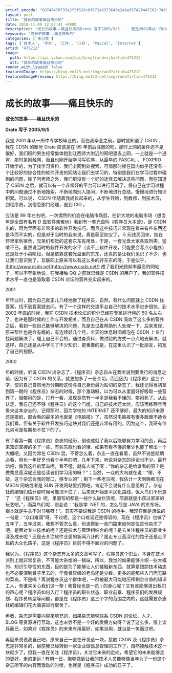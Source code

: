 ```yaml
---
arturl_encode: "68747470733a2f2f626c6f672e6373646e2e6e65742f447261:74652f61727469636c652f64657461696c732f343735323132"
layout: post
title: "成长的故事痛且快乐的"
date: 2018-11-09 12:02:41 +0800
description: "成长的故事――痛且快乐的Drate 写于2005/9/5     我是2001年从一所中专学校毕业的"
keywords: "成长的故事――痛且快乐的"
categories: ['未分类']
tags: ['技术人', '平台', '工作', '八卦', 'Pascal', 'Internet']
artid: "475212"
image:
  path: https://api.vvhan.com/api/bing?rand=sj&artid=475212
  alt: "成长的故事痛且快乐的"
render_with_liquid: false
featuredImage: https://bing.ee123.net/img/rand?artid=475212
featuredImagePreview: https://bing.ee123.net/img/rand?artid=475212
---
```


# 成长的故事――痛且快乐的

**成长的故事――痛且快乐的**

**Drate**
**写于
2005/9/5**

我是
2001
年从一所中专学校毕业的，而在我毕业之前，那时就知道了
CSDN
，我在
CDSN
的账号
Drate
应该是在
99
年前后注册的吧，那时上网的条件还不是很好，我们班的男生经常集体跑到江西师大附近的网吧里去上网，一上就是一个通宵，那时是刚触网，而且也刚开始学习写程序，从最早的
PASCAL
、
FOXPRO
开始学的，为了找学习资料，我们上网到处搜索，可惜那时候在国内似乎还没有一个比较好的综合性的软件开发的网站让我们去学习的，特别是我们在学习过程中碰到的问题，除了问老师之外，我们更没有一个好的途径去解决这些问题，而在知道了
CSDN
之后，就可以有一个非常好的平台可以进行互动了，将自己在学习过程中的问题通过不断地搜索，不断地向别人提问，不断地进行总结，慢慢地进行知识积累。可以说，
CSDN
伴随着我成长起来的，从学生开始，到教师，到技术员，到程序员，到信息部门经理，直到
CIO
。

应该是
99
年左右吧，一次偶然的机会在电脑市场逛，在新大地的电脑市场（想当年是全国有名有
D
盘软件集散地）看到有一套光盘叫《程序员大本营》，是
CSDN
出的，因为里面有非常多的软件开发技巧，而且这些技巧非常现在看来有些东西还是华而不实的，但是对于当时的我来说，真是获至如宝了，
5
元钱买回来，揣在怀里拿到宿舍，兄弟们都觉的这套东东有用处，于是，一套光盘大家各取所需，猛啃不已。虽然说当时的软件开发的水平（谈不上软件开发，只能要会写点小程序）还是处于小菜阶段，但是依靠这套光盘里的东东，还真的是让我们见识了不少，也让我们意识到了，互联网上原来可以有这么多的好东东的呀，于是似乎，
[http://www.csdn.net](http://www.csdn.net/)
成了我们光顾频率最高的网站了，可以不夸张地说，在我接触
QQ
之前就已经是
CSDN
的用户了，我的软件技术水平一直也是吸取着
CSDN
论坛的营养充实起来的。

2001

年毕业时，因为自己就正儿八经地做了程序员，自然，有什么问题就上
CSDN
找答案，找不到答案就去问，有了一个这样的交流平台自己的技术水平进步很快，到
2002
年底的时候，我在
CSDN
技术论坛的积分已经在专家排行榜的
50
名左右了，也许是那时候的工作与开发相关，而且自己在从
CSDN
吸收了这么多的营养之后，看到一些自己能够解决的问题，先是去试着帮助别人处理一下，后来发现，原来帮忙也是会有瘾的，有连续好几个月，全天的休息时间都泡在
CSDN
上专门找问题解决了，碰上自己不会的，通过查资料，做试验的方式一点点地去解决，就这样，自己还是从中学习了不少知识，更重要的是，在这里认识了一批朋友，拓宽了自己的视野。

2000

年的时候，听说
CSDN
出杂志了，《程序员》杂志自从在我听说到要发行的消息之前，因为有了
CSDN
的关系，就更加多了一份关切，而且因为《程序员》这三个字，使的自己自然地万分期盼这份与自己身份最为贴切的杂志了，我还记得当初拿到第一期的《程序员》杂志的时候，那个激动呀，以为可以从里面好好吸取一些营养了，但郁闷的是，打开一看，发现竟然有一半多是我看不懂的，郁闷死了。从此认定，我自己还不够《程序员》的这个门槛，自己的技术还太烂，应该再练两年再看来这本杂志的。记得那时，因为学校的
INTERNET
还不够好，最大的知识来源还是报纸，那会看的最多的也就是《电脑报》了，虽然说电脑报有很多版面不适合我们看，但有关于软件开发技巧这块对我们还是非常有用的，因为这个，我班有位兄弟可是每期都不拉下的了。

有了看第一期《程序员》杂志的经历，倒也成就了我以后能够努力学习的劲，再后来知识掌握的多了一些，有些东西也看的懂，如果有看不懂的至少也能了解出一个大概吧，又因为常在
CSDN
混，不管怎么着，杂志一直在看着，虽然不说是期期必看，但也一年好歹也看个半年的吧，几年下来，听说对杂志的评论也不少。最开始吧，像我这样的菜鸟呢，看不懂，就有人喊了呀：“你的杂志是给谁看的呀？是做秀显高深呢还是给读者们学习用的呀？”；当然，一众的大鸟就在说：“嗯，不错，这个杂志合我的胃口，够专业的”；剩下一些老鸟呢，我估计一天到晚都泡在
MSDN
网站或者是
SUN
开发网站里折腾吧，肯定不会说有什么意见的了。杂志社的编辑们估计那时候可能顶不住了，后来就开始走平民化路线，但大鸟们不乐意了：“还《程序员》呢，里面写的都是一些什么破烂货呢，简直就是小孩过家家的玩艺吧。”，而菜鸟们呢，则会说：“我是学
.NET
的，怎么尽是
JAVA
的东东呀。根本就是牛头不对马嘴呀
!
”。其实不要说我是
CSDN
的枪手，我现在倒是想说的一句是：“众口难调”呀，不过呢，这个口难调还是得调的，现在《程序员》也做了五年了，五年过来，我想不管怎么着，也该摸到一些门路来如何定位这份杂志了吧，是面对专业技术的呢？还是技术与管理相结合的呢？是去关注程序员的职业生涯及成长呢？还是去关注软件业届的新闻八卦的？是走专业高深化的路子还是走平民的大众化路子，这是《程序员》目前不得不面对的问题了。

我以为，《程序员》这个杂志有太多的文章可写了，程序员这个职业，本身在技术派别上就非常复杂，不可能大杂烩的一锅端，所以，我觉的如果能够介绍一些大概的、知识引导性的东西，目的是为了能够让人们接触新东西，就算是跟踪技术动态也不必要深到骨子里去的，毕竟骨灰级的老鸟还是少数，更多的是那些入门而无路的菜鸟，不是吗？再说程序员这个群体吧，一群被最大可能地压榨剩余价值的知识工人，有谁来关心我们这一帮
(
我曾经也是一员
)
的身心呢？又有谁能够道出我们的声心呢？程序员如何入行？程序员的职业状态、职业前景、程序员们的发展规划、程序员转型等问题，都是在《程序员》这三个字的范围之内的，这就需要杂志社的编辑们花大脑袋进行取舍了。

再者，杂志是需要内容来填充的，如果杂志能够联系
CSDN
的论坛、人才、
BLOG
等资源进行互动，这也未尝不是一个好的发展方向呀？说了这么多，纸上谈兵而已，如果对《程序员》的未来有用最好，如果没用，就当是一笑而过吧。

再回来说说我自己吧，原来自己一直在开发这一块，接触
CSDN
及《程序员》杂志是非常多的，目前我已经转到一家企业做信息管理的工作了，自然接触技术这一块就少了，但我一直在关注《程序员》，关注它未来的走向，希望它的未来能够走的更好，走的更远
!
有朝一日，能够做到让我的技术人员能够像当年为了一份这个杂志所写的内容而激动的时候，也就是《程序员》成功的日子了。